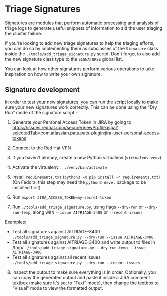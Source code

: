 # Triage Signatures
Signatures are modules that perform automatic processing and analysis of triage logs to generate useful snippets of information to aid the user triaging the cluster failure.

If you're looking to add new triage signatures to help the triaging efforts, you can do so by implementing them as subclasses of the `Signature` class inside the `./tools/add_triage_signature.py` script. Don't forget to also add the new signature class type to the `SIGNATURES` global list.

You can look at how other signatures perform various operations to take inspiration on how to write your own signature.

## Signature development

In order to test your new signatures, you can run the script locally to make sure your new signatures work correctly. This can be done using the “Dry Run” mode of the signature script -

1. Generate your Personal Access Token in JIRA by going to https://issues.redhat.com/secure/ViewProfile.jspa?selectedTab=com.atlassian.pats.pats-plugin:jira-user-personal-access-tokens

2. Connect to the Red Hat VPN

3. If you haven't already, create a new Python virtualenv (`virtualenv venv`)

4. Activate the virtualenv `. ./venv/bin/activate`

5. Install `requirements.txt` (`python3 -m pip install -r requirements.txt`)
(On Fedora, this step may need the `python3-devel` package to be installed first)

6. Run `export JIRA_ACCESS_TOKEN=my-secret-token`

7. Run `./tools/add_triage_signature.py`, using flags `--dry-run` or `--dry-run-temp`, along with `--issue AITRIAGE-3400` or `--recent-issues`

Examples:

- Test all signatures against AITRIAGE-3400 `./tools/add_triage_signature.py --dry-run --issue AITRIAGE-3400`
- Test all signatures against AITRIAGE-3400 and write output to files in /tmp/ `./tools/add_triage_signature.py --dry-run-temp --issue AITRIAGE-3400`
- Test all signatures against all recent issues `./tools/add_triage_signature.py --dry-run --recent-issues`

8. Inspect the output to make sure everything is in order. Optionally, you can copy the generated output and paste it inside a JIRA comment textbox (make sure it's set to "Text" mode), then change the textbox to "Visual" mode to view the formatted output.


